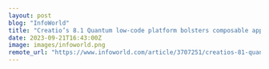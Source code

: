 ```yaml
---
layout: post
blog: "InfoWorld"
title: "Creatio’s 8.1 Quantum low-code platform bolsters composable app development"
date: 2023-09-21T16:43:00Z
image: images/infoworld.png
remote_url: "https://www.infoworld.com/article/3707251/creatios-81-quantum-low-code-platform-bolsters-composable-app-development.html#tk.rss_applicationdevelopment"
---
```

